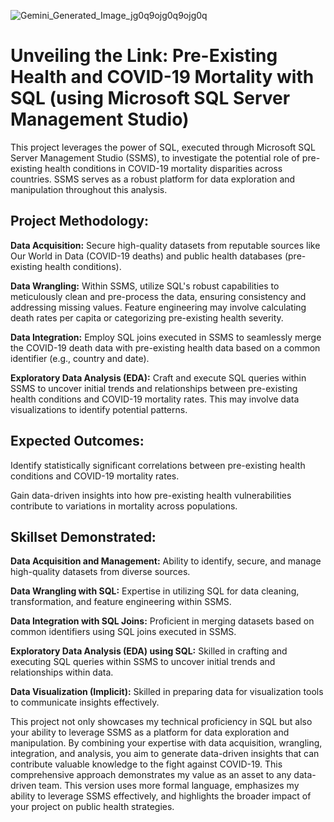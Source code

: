 ![Gemini_Generated_Image_jg0q9ojg0q9ojg0q](https://github.com/georgembugua00/SQL-Project/assets/151632200/2b6f8f93-6fe8-4590-ab12-0e9d3ec3ae88)

# Unveiling the Link: Pre-Existing Health and COVID-19 Mortality with SQL (using Microsoft SQL Server Management Studio)

This project leverages the power of SQL, executed through Microsoft SQL Server Management Studio (SSMS), to investigate the potential role of pre-existing health conditions in COVID-19 mortality disparities across countries. SSMS serves as a robust platform for data exploration and manipulation throughout this analysis.

## Project Methodology:

**Data Acquisition:** Secure high-quality datasets from reputable sources like Our World in Data (COVID-19 deaths) and public health databases (pre-existing health conditions).

**Data Wrangling:** Within SSMS, utilize SQL's robust capabilities to meticulously clean and pre-process the data, ensuring consistency and addressing missing values. Feature engineering may involve calculating death rates per capita or categorizing pre-existing health severity.

**Data Integration:** Employ SQL joins executed in SSMS to seamlessly merge the COVID-19 death data with pre-existing health data based on a common identifier (e.g., country and date).

**Exploratory Data Analysis (EDA):** Craft and execute SQL queries within SSMS to uncover initial trends and relationships between pre-existing health conditions and COVID-19 mortality rates. This may involve data visualizations to identify potential patterns.


## Expected Outcomes:

Identify statistically significant correlations between pre-existing health conditions and COVID-19 mortality rates.

Gain data-driven insights into how pre-existing health vulnerabilities contribute to variations in mortality across populations.

## Skillset Demonstrated:

**Data Acquisition and Management:** Ability to identify, secure, and manage high-quality datasets from diverse sources.

**Data Wrangling with SQL:** Expertise in utilizing SQL for data cleaning, transformation, and feature engineering within SSMS.

**Data Integration with SQL Joins:** Proficient in merging datasets based on common identifiers using SQL joins executed in SSMS.

**Exploratory Data Analysis (EDA) using SQL:** Skilled in crafting and executing SQL queries within SSMS to uncover initial trends and relationships within data.

**Data Visualization (Implicit):** Skilled in preparing data for visualization tools to communicate insights effectively.

This project not only showcases my technical proficiency in SQL but also your ability to leverage SSMS as a platform for data exploration and manipulation. By combining your expertise with data acquisition, wrangling, integration, and analysis, you aim to generate data-driven insights that can contribute valuable knowledge to the fight against COVID-19. 
This comprehensive approach demonstrates my value as an asset to any data-driven team.
This version uses more formal language, emphasizes my ability to leverage SSMS effectively, and highlights the broader impact of your project on public health strategies.
